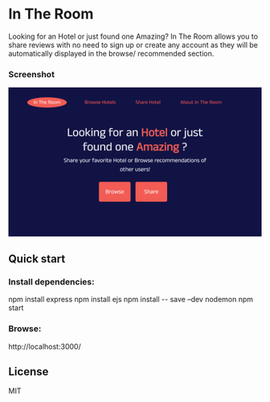 # In The Room

Looking for an Hotel or just found one Amazing? In The Room allows you to share reviews with no need to sign up or create any account as they will be automatically displayed in the browse/ recommended section.

### Screenshot
![Full preview of the front page](/hotel-reviews.png)

## Quick start
### Install dependencies:

npm install express
npm install ejs
npm install -- save –dev nodemon
npm start

### Browse: 

http://localhost:3000/


## License
MIT



